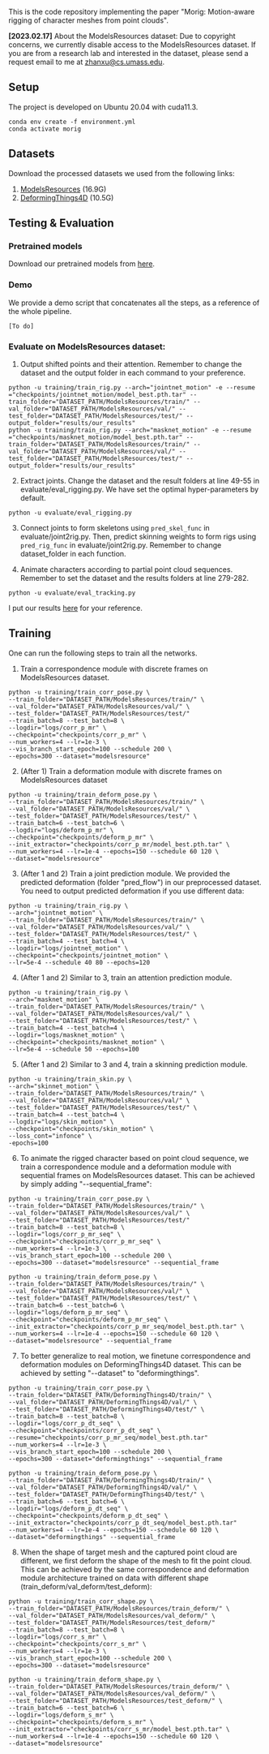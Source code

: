 This is the code repository implementing the paper "Morig: Motion-aware rigging of character meshes from point clouds".

**[2023.02.17]** About the ModelsResources dataset: Due to copyright concerns, we currently disable access to the ModelsResources dataset. If you are from a research lab and interested in the dataset, please send a request email to me at zhanxu@cs.umass.edu.

## Setup
The project is developed on Ubuntu 20.04 with cuda11.3.

```
conda env create -f environment.yml
conda activate morig
```

## Datasets
Download the processed datasets we used from the following links:
1. [ModelsResources](https://umass-my.sharepoint.com/:u:/g/personal/zhanxu_umass_edu/EeiBvoeAJdVPl3Sx9xKHhisBcBulUu63IZnOaXJ0ZtfEqQ?e=C36xcb) (16.9G)
2. [DeformingThings4D](https://umass-my.sharepoint.com/:u:/g/personal/zhanxu_umass_edu/EW_2pbf8LNRNhofmgf-XTasB8VyU8I-r3F1bv1qU9lmhIQ?e=aQNUBu) (10.5G)


## Testing & Evaluation

### Pretrained models
Download our pretrained models from [here](https://umass-my.sharepoint.com/:u:/g/personal/zhanxu_umass_edu/EU011m-IkQhBkeItRXuKJzoBlwAy2GG2DhZERFCOfn8NVg?e=pHhLFL).

### Demo
We provide a demo script that concatenates all the steps, as a reference of the whole pipeline.
```
[To do]
```

### Evaluate on ModelsResources dataset:
1. Output shifted points and their attention. Remember to change the dataset and the output folder in each command to your preference.
```
python -u training/train_rig.py --arch="jointnet_motion" -e --resume ="checkpoints/jointnet_motion/model_best.pth.tar" --train_folder="DATASET_PATH/ModelsResources/train/" --val_folder="DATASET_PATH/ModelsResources/val/" --test_folder="DATASET_PATH/ModelsResources/test/" --output_folder="results/our_results"
python -u training/train_rig.py --arch="masknet_motion" -e --resume ="checkpoints/masknet_motion/model_best.pth.tar" --train_folder="DATASET_PATH/ModelsResources/train/" --val_folder="DATASET_PATH/ModelsResources/val/" --test_folder="DATASET_PATH/ModelsResources/test/" --output_folder="results/our_results"
```

2. Extract joints. 
Change the dataset and the result folders at line 49-55 in evaluate/eval_rigging.py.
We have set the optimal hyper-parameters by default.
```
python -u evaluate/eval_rigging.py
```

3. Connect joints to form skeletons using ```pred_skel_func``` in evaluate/joint2rig.py.
Then, predict skinning weights to form rigs using ```pred_rig_func``` in evaluate/joint2rig.py.
Remember to change dataset_folder in each function.

5. Animate characters according to partial point cloud sequences. Remember to set the dataset and the results folders at line 279-282.
```
python -u evaluate/eval_tracking.py
```

I put our results [here](https://umass-my.sharepoint.com/:u:/g/personal/zhanxu_umass_edu/Ea7eMXkBdlRDrrtkB3RKYRUBC_UiuPpHGg0eahx_sVipRw?e=12YuVO) for your reference.

## Training
One can run the following steps to train all the networks.

1. Train a correspondence module with discrete frames on ModelsResources dataset.
```
python -u training/train_corr_pose.py \
--train_folder="DATASET_PATH/ModelsResources/train/" \
--val_folder="DATASET_PATH/ModelsResources/val/" \
--test_folder="DATASET_PATH/ModelsResources/test/" 
--train_batch=8 --test_batch=8 \
--logdir="logs/corr_p_mr" \ 
--checkpoint="checkpoints/corr_p_mr" \ 
--num_workers=4 --lr=1e-3 \
--vis_branch_start_epoch=100 --schedule 200 \
--epochs=300 --dataset="modelsresource"
```
2. (After 1) Train a deformation module with discrete frames on ModelsResources dataset
```
python -u training/train_deform_pose.py \
--train_folder="DATASET_PATH/ModelsResources/train/" \
--val_folder="DATASET_PATH/ModelsResources/val/" \
--test_folder="DATASET_PATH/ModelsResources/test/" \
--train_batch=6 --test_batch=6 \
--logdir="logs/deform_p_mr" \
--checkpoint="checkpoints/deform_p_mr" \
--init_extractor="checkpoints/corr_p_mr/model_best.pth.tar" \
--num_workers=4 --lr=1e-4 --epochs=150 --schedule 60 120 \
--dataset="modelsresource"
```
3. (After 1 and 2) Train a joint prediction module. We provided the predicted deformation (folder "pred_flow") in our preprocessed dataset. 
You need to output predicted deformation if you use different data:
```
python -u training/train_rig.py \
--arch="jointnet_motion" \
--train_folder="DATASET_PATH/ModelsResources/train/" \
--val_folder="DATASET_PATH/ModelsResources/val/" \
--test_folder="DATASET_PATH/ModelsResources/test/" \
--train_batch=4 --test_batch=4 \
--logdir="logs/jointnet_motion" \
--checkpoint="checkpoints/jointnet_motion" \
--lr=5e-4 --schedule 40 80 --epochs=120
```
4. (After 1 and 2) Similar to 3, train an attention prediction module.
```
python -u training/train_rig.py \
--arch="masknet_motion" \
--train_folder="DATASET_PATH/ModelsResources/train/" \
--val_folder="DATASET_PATH/ModelsResources/val/" \
--test_folder="DATASET_PATH/ModelsResources/test/" \
--train_batch=4 --test_batch=4 \
--logdir="logs/masknet_motion" \
--checkpoint="checkpoints/masknet_motion" \
--lr=5e-4 --schedule 50 --epochs=100
```

5. (After 1 and 2) Similar to 3 and 4, train a skinning prediction module.
```
python -u training/train_skin.py \
--arch="skinnet_motion" \
--train_folder="DATASET_PATH/ModelsResources/train/" \
--val_folder="DATASET_PATH/ModelsResources/val/" \
--test_folder="DATASET_PATH/ModelsResources/test/" \
--train_batch=4 --test_batch=4 \
--logdir="logs/skin_motion" \
--checkpoint="checkpoints/skin_motion" \
--loss_cont="infonce" \
-epochs=100
```

6. To animate the rigged character based on point cloud sequence, we train a correspondence module and a 
deformation module with sequential frames on ModelsResources dataset. This can be achieved by simply adding "--sequential_frame":
```
python -u training/train_corr_pose.py \
--train_folder="DATASET_PATH/ModelsResources/train/" \
--val_folder="DATASET_PATH/ModelsResources/val/" \
--test_folder="DATASET_PATH/ModelsResources/test/" 
--train_batch=8 --test_batch=8 \
--logdir="logs/corr_p_mr_seq" \ 
--checkpoint="checkpoints/corr_p_mr_seq" \ 
--num_workers=4 --lr=1e-3 \
--vis_branch_start_epoch=100 --schedule 200 \
--epochs=300 --dataset="modelsresource" --sequential_frame
```
```
python -u training/train_deform_pose.py \
--train_folder="DATASET_PATH/ModelsResources/train/" \
--val_folder="DATASET_PATH/ModelsResources/val/" \
--test_folder="DATASET_PATH/ModelsResources/test/" \
--train_batch=6 --test_batch=6 \
--logdir="logs/deform_p_mr_seq" \
--checkpoint="checkpoints/deform_p_mr_seq" \
--init_extractor="checkpoints/corr_p_mr_seq/model_best.pth.tar" \
--num_workers=4 --lr=1e-4 --epochs=150 --schedule 60 120 \
--dataset="modelsresource" --sequential_frame
```

7. To better generalize to real motion, we finetune correspondence and deformation modules on DeformingThings4D dataset. 
This can be achieved by setting "--dataset" to "deformingthings".
```
python -u training/train_corr_pose.py \
--train_folder="DATASET_PATH/DeformingThings4D/train/" \
--val_folder="DATASET_PATH/DeformingThings4D/val/" \
--test_folder="DATASET_PATH/DeformingThings4D/test/" \
--train_batch=8 --test_batch=8 \
--logdir="logs/corr_p_dt_seq" \
--checkpoint="checkpoints/corr_p_dt_seq" \
--resume="checkpoints/corr_p_mr_seq/model_best.pth.tar"
--num_workers=4 --lr=1e-3 \
--vis_branch_start_epoch=100 --schedule 200 \
--epochs=300 --dataset="deformingthings" --sequential_frame
```
```
python -u training/train_deform_pose.py \
--train_folder="DATASET_PATH/DeformingThings4D/train/" \
--val_folder="DATASET_PATH/DeformingThings4D/val/" \
--test_folder="DATASET_PATH/DeformingThings4D/test/" \
--train_batch=6 --test_batch=6 \
--logdir="logs/deform_p_dt_seq" \
--checkpoint="checkpoints/deform_p_dt_seq" \
--init_extractor="checkpoints/corr_p_dt_seq/model_best.pth.tar"
--num_workers=4 --lr=1e-4 --epochs=150 --schedule 60 120 \
--dataset="deformingthings" --sequential_frame
```

8. When the shape of target mesh and the captured point cloud are different, 
we first deform the shape of the mesh to fit the point cloud. 
This can be achieved by the same correspondence and deformation module architecture trained on data with different shape (train_deform/val_deform/test_deform):
```
python -u training/train_corr_shape.py \
--train_folder="DATASET_PATH/ModelsResources/train_deform/" \
--val_folder="DATASET_PATH/ModelsResources/val_deform/" \
--test_folder="DATASET_PATH/ModelsResources/test_deform/" 
--train_batch=8 --test_batch=8 \
--logdir="logs/corr_s_mr" \ 
--checkpoint="checkpoints/corr_s_mr" \ 
--num_workers=4 --lr=1e-3 \
--vis_branch_start_epoch=100 --schedule 200 \
--epochs=300 --dataset="modelsresource"
```
```
python -u training/train_deform_shape.py \
--train_folder="DATASET_PATH/ModelsResources/train_deform/" \
--val_folder="DATASET_PATH/ModelsResources/val_deform/" \
--test_folder="DATASET_PATH/ModelsResources/test_deform/" \
--train_batch=6 --test_batch=6 \
--logdir="logs/deform_s_mr" \
--checkpoint="checkpoints/deform_s_mr" \
--init_extractor="checkpoints/corr_s_mr/model_best.pth.tar" \
--num_workers=4 --lr=1e-4 --epochs=150 --schedule 60 120 \
--dataset="modelsresource"
```
